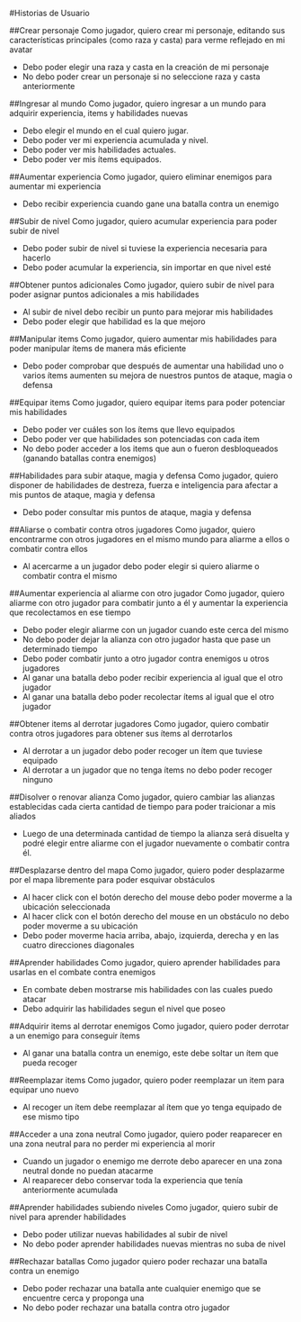 #Historias de Usuario

##Crear personaje
Como jugador, quiero crear mi personaje, editando sus características principales (como raza y casta) para verme reflejado en mi avatar

* Debo poder elegir una raza y casta en la creación de mi personaje
* No debo poder crear un personaje si no seleccione raza y casta anteriormente

##Ingresar al mundo
Como jugador, quiero ingresar a un mundo para adquirir experiencia, items y habilidades nuevas

* Debo elegir el mundo en el cual quiero jugar.
* Debo poder ver mi experiencia acumulada y nivel.
* Debo poder ver mis habilidades actuales.
* Debo poder ver mis ítems equipados.

##Aumentar experiencia
Como jugador, quiero eliminar enemigos para aumentar mi experiencia

* Debo recibir experiencia cuando gane una batalla contra un enemigo

##Subir de nivel
Como jugador, quiero acumular experiencia para poder subir de nivel

* Debo poder subir de nivel si tuviese la experiencia necesaria para hacerlo
* Debo poder acumular la experiencia, sin importar en que nivel esté

##Obtener puntos adicionales
Como jugador, quiero subir de nivel para poder asignar puntos adicionales a mis habilidades

* Al subir de nivel debo recibir un punto para mejorar mis habilidades
* Debo poder elegir que habilidad es la que mejoro

##Manipular items
Como jugador, quiero aumentar mis habilidades para poder manipular ítems de manera más eficiente

* Debo poder comprobar que después de aumentar una habilidad uno o varios ítems aumenten su mejora de nuestros puntos de ataque, magia o defensa

##Equipar items
Como jugador, quiero equipar items para poder potenciar mis habilidades

* Debo poder ver cuáles son los ítems que llevo equipados
* Debo poder ver que habilidades son potenciadas con cada item
* No debo poder acceder a los items que aun o fueron desbloqueados (ganando batallas contra enemigos)

##Habilidades para subir ataque, magia y defensa
Como jugador, quiero disponer de habilidades de destreza, fuerza e inteligencia para afectar a mis puntos de ataque, magia y defensa

* Debo poder consultar mis puntos de ataque, magia y defensa

##Aliarse o combatir contra otros jugadores
Como jugador, quiero encontrarme con otros jugadores en el mismo mundo para aliarme a ellos o combatir contra ellos

* Al acercarme a un jugador debo poder elegir si quiero aliarme o combatir contra el mismo

##Aumentar experiencia al aliarme con otro jugador
Como jugador, quiero aliarme con otro jugador para combatir junto a él y aumentar la experiencia que recolectamos en ese tiempo

* Debo poder elegir aliarme con un jugador cuando este cerca del mismo
* No debo poder dejar la alianza con otro jugador hasta que pase un determinado tiempo
* Debo poder combatir junto a otro jugador contra enemigos u otros jugadores
* Al ganar una batalla debo poder recibir experiencia al igual que el otro jugador
* Al ganar una batalla debo poder recolectar ítems al igual que el otro jugador

##Obtener items al derrotar jugadores
Como jugador, quiero combatir contra otros jugadores para obtener sus ítems al derrotarlos

* Al derrotar a un jugador debo poder recoger un ítem que tuviese equipado
* Al derrotar a un jugador que no tenga ítems no debo poder recoger ninguno

##Disolver o renovar alianza
Como jugador, quiero cambiar las alianzas establecidas cada cierta cantidad de tiempo para poder traicionar a mis aliados

* Luego de una determinada cantidad de tiempo la alianza será disuelta y podré elegir entre aliarme con el jugador nuevamente o combatir contra él.

##Desplazarse dentro del mapa
Como jugador, quiero poder desplazarme por el mapa libremente para poder esquivar obstáculos

* Al hacer click con el botón derecho del mouse debo poder moverme a la ubicación seleccionada
* Al hacer click con el botón derecho del mouse en un obstáculo no debo poder moverme a su ubicación
* Debo poder moverme hacia arriba, abajo, izquierda, derecha y en las cuatro direcciones diagonales 

##Aprender habilidades
Como jugador, quiero aprender habilidades para usarlas en el combate contra enemigos

* En combate deben mostrarse mis habilidades con las cuales puedo atacar
* Debo adquirir las habilidades segun el nivel que poseo

##Adquirir items al derrotar enemigos
Como jugador, quiero poder derrotar a un enemigo para conseguir ítems 

* Al ganar una batalla contra un enemigo, este debe soltar un ítem que pueda recoger

##Reemplazar items
Como jugador, quiero poder reemplazar un item para equipar uno nuevo

* Al recoger un ítem debe reemplazar al ítem que yo tenga equipado de ese mismo tipo

##Acceder a una zona neutral
Como jugador, quiero poder reaparecer en una zona neutral para no perder mi experiencia al morir

* Cuando un jugador o enemigo me derrote debo aparecer en una zona neutral donde no puedan atacarme
* Al reaparecer debo conservar toda la experiencia que tenía anteriormente acumulada

##Aprender habilidades subiendo niveles
Como jugador, quiero subir de nivel para aprender habilidades  

* Debo poder utilizar nuevas habilidades al subir de nivel
* No debo poder aprender habilidades nuevas mientras no suba de nivel

##Rechazar batallas
Como jugador quiero poder rechazar una batalla contra un enemigo

*  Debo poder rechazar una batalla ante cualquier enemigo que se encuentre cerca y proponga una
*  No debo poder rechazar una batalla contra otro jugador
